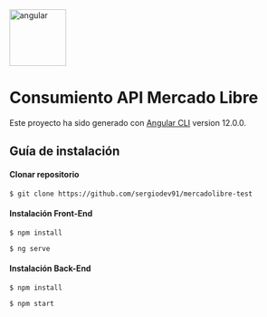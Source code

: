 <img src="https://github.com/srojas091/angular-listar-productos/blob/master/src/assets/images/angular.png" alt="angular" width="100" height="100">

# Consumiento API Mercado Libre

Este proyecto ha sido generado con [Angular CLI](https://github.com/angular/angular-cli) version 12.0.0.

## Guía de instalación

#### Clonar repositorio
```
$ git clone https://github.com/sergiodev91/mercadolibre-test
```

#### Instalación Front-End
```
$ npm install
```
```
$ ng serve
```

#### Instalación Back-End
```
$ npm install
```
```
$ npm start
```
